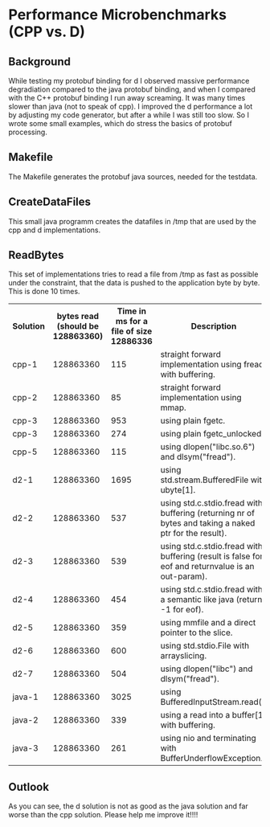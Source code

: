 Performance Microbenchmarks (CPP vs. D)
=======================================

Background
----------
While testing my protobuf binding for d I observed massive performance degradiation compared to the java protobuf binding, and
when I compared with the C++ protobuf binding I run away screaming. It was many times slower than java (not to speak of cpp).
I improved the d performance a lot by adjusting my code generator, but after a while I was still too slow.
So I wrote some small examples, which do stress the basics of protobuf processing.

Makefile
--------
The Makefile generates the protobuf java sources, needed for the testdata.

CreateDataFiles
---------------
This small java programm creates the datafiles in /tmp that are used by the cpp and d implementations.


ReadBytes
---------
This set of implementations tries to read a file from /tmp as fast as possible under the constraint, that
the data is pushed to the application byte by byte. This is done 10 times.

<table>
  <tr>
    <th>Solution</th>
    <th>bytes read (should be 128863360)</th>
    <th>Time in ms for a file of size 12886336</th>
    <th>Description</th>
  </tr>
  <tr><td>cpp-1</td><td>128863360</td><td>115</td><td>straight forward implementation using fread with buffering.</td></tr>
  <tr><td>cpp-2</td><td>128863360</td><td>85</td><td>straight forward implementation using mmap.</td></tr>
  <tr><td>cpp-3</td><td>128863360</td><td>953</td><td>using plain fgetc.</td></tr>
  <tr><td>cpp-3</td><td>128863360</td><td>274</td><td>using plain fgetc_unlocked.</td></tr>
  <tr><td>cpp-5</td><td>128863360</td><td>115</td><td>using dlopen("libc.so.6") and dlsym("fread").</td></tr>
  <tr><td>d2-1</td><td>128863360</td><td>1695</td><td>using std.stream.BufferedFile with ubyte[1].</td></tr>
  <tr><td>d2-2</td><td>128863360</td><td>537</td><td>using std.c.stdio.fread with buffering (returning nr of bytes and taking a naked ptr for the result).</td></tr>
  <tr><td>d2-3</td><td>128863360</td><td>539</td><td>using std.c.stdio.fread with buffering (result is false for eof and returnvalue is an out-param).</td></tr>
  <tr><td>d2-4</td><td>128863360</td><td>454</td><td>using std.c.stdio.fread with a semantic like java (return -1 for eof).</td></tr>
  <tr><td>d2-5</td><td>128863360</td><td>359</td><td>using mmfile and a direct pointer to the slice.</td></tr>
  <tr><td>d2-6</td><td>128863360</td><td>600</td><td>using std.stdio.File with arrayslicing.</td></tr>
  <tr><td>d2-7</td><td>128863360</td><td>504</td><td>using dlopen("libc") and dlsym("fread").</td></tr>  
  <tr><td>java-1</td><td>128863360</td><td>3025</td><td>using BufferedInputStream.read().</td></tr>
  <tr><td>java-2</td><td>128863360</td><td>339</td><td>using a read into a buffer[1] with buffering.</td></tr>
  <tr><td>java-3</td><td>128863360</td><td>261</td><td>using nio and terminating with BufferUnderflowException.</td></tr>
</table>

Outlook
-------
As you can see, the d solution is not as good as the java solution and far worse than the cpp solution. Please help me improve it!!!!

